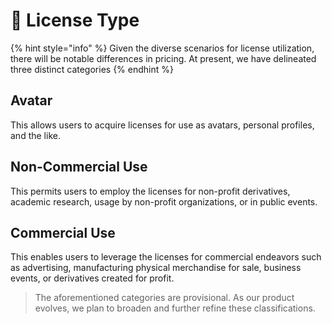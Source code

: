 # 💼 License Type



{% hint style="info" %}
Given the diverse scenarios for license utilization, there will be notable differences in pricing. At present, we have delineated three distinct categories
{% endhint %}

## Avatar

This allows users to acquire licenses for use as avatars, personal profiles, and the like.

## Non-Commercial Use

This permits users to employ the licenses for non-profit derivatives, academic research, usage by non-profit organizations, or in public events.

## Commercial Use

This enables users to leverage the licenses for commercial endeavors such as advertising, manufacturing physical merchandise for sale, business events, or derivatives created for profit.



> The aforementioned categories are provisional. As our product evolves, we plan to broaden and further refine these classifications.

